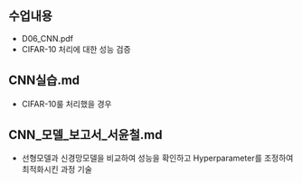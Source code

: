 ## 수업내용
* D06_CNN.pdf
* CIFAR-10 처리에 대한 성능 검증
## CNN실습.md
* CIFAR-10룰 처리했을 경우 
## CNN_모델_보고서_서윤철.md
* 선형모델과 신경망모델을 비교하여 성능을 확인하고 Hyperparameter를 조정하여 최적화시킨 과정 기술
